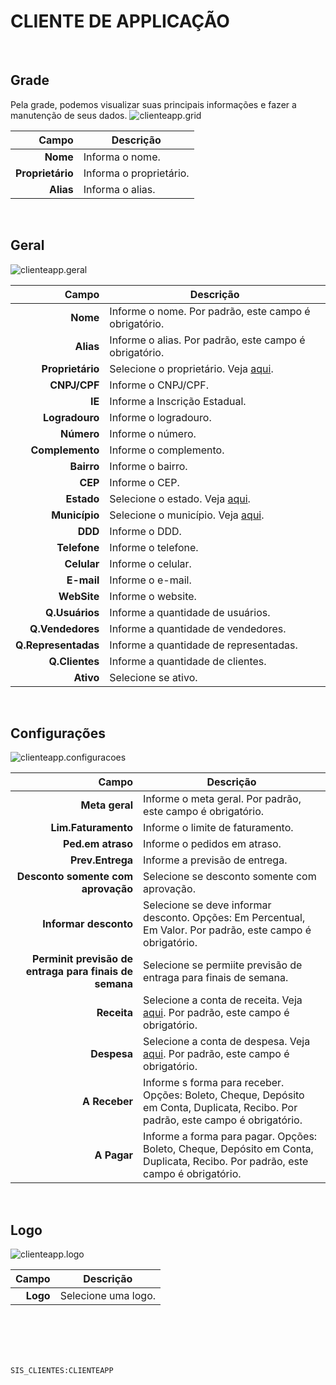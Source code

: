 # CLIENTE DE APPLICAÇÃO
<br>

## Grade
Pela grade, podemos visualizar suas principais informações e fazer a manutenção de seus dados.
![clienteapp.grid](https://raw.githubusercontent.com/netforcews/docs-siscom/master/geral/imagens/clienteapp.grid.png)

Campo | Descrição
--:|---
**Nome** | Informa o nome.
**Proprietário** | Informa o proprietário.
**Alias** | Informa o alias.
<br>

## Geral
![clienteapp.geral](https://raw.githubusercontent.com/netforcews/docs-siscom/master/geral/imagens/clienteapp.geral.png)

Campo | Descrição
--:|---
**Nome** | Informe o nome. Por padrão, este campo é obrigatório.
**Alias** | Informe o alias. Por padrão, este campo é obrigatório.
**Proprietário** | Selecione o proprietário. Veja [aqui](/desenvolvimento/usuario.md).
**CNPJ/CPF** | Informe o CNPJ/CPF.
**IE** | Informe a Inscrição Estadual.
**Logradouro** | Informe o logradouro.
**Número** | Informe o número.
**Complemento** | Informe o complemento.
**Bairro** | Informe o bairro.
**CEP** | Informe o CEP.
**Estado** | Selecione o estado. Veja [aqui](/cadastros/estado.md).
**Município** | Selecione o município. Veja [aqui](/geral/municipio.md).
**DDD** | Informe o DDD.
**Telefone** | Informe o telefone.
**Celular** | Informe o celular.
**E-mail** | Informe o e-mail.
**WebSite** | Informe o website.
**Q.Usuários** | Informe a quantidade de usuários.
**Q.Vendedores** | Informe a quantidade de vendedores.
**Q.Representadas** | Informe a quantidade de representadas.
**Q.Clientes** | Informe a quantidade de clientes.
**Ativo** | Selecione se ativo.
<br>

## Configurações
![clienteapp.configuracoes](https://raw.githubusercontent.com/netforcews/docs-siscom/master/geral/imagens/clienteapp.configuracoes.png)

Campo | Descrição
--:|---
**Meta geral** | Informe o meta geral. Por padrão, este campo é obrigatório.
**Lim.Faturamento** | Informe o limite de faturamento.
**Ped.em atraso** | Informe o pedidos em atraso.
**Prev.Entrega** | Informe a previsão de entrega.
**Desconto somente com aprovação** | Selecione se desconto somente com aprovação.
**Informar desconto** | Selecione se deve informar desconto. Opções: Em Percentual, Em Valor. Por padrão, este campo é obrigatório.
**Perminit previsão de entraga para finais de semana** | Selecione se permiite previsão de entraga para finais de semana.
**Receita** | Selecione a conta de receita. Veja [aqui](/cadastros/planoconta.md). Por padrão, este campo é obrigatório.
**Despesa** | Selecione a conta de despesa. Veja [aqui](/cadastros/planoconta.md). Por padrão, este campo é obrigatório.
**A Receber** | Informe s forma para receber. Opções: Boleto, Cheque, Depósito em Conta, Duplicata, Recibo. Por padrão, este campo é obrigatório.
**A Pagar** | Informe a forma para pagar. Opções: Boleto, Cheque, Depósito em Conta, Duplicata, Recibo. Por padrão, este campo é obrigatório.
<br>

## Logo
![clienteapp.logo](https://raw.githubusercontent.com/netforcews/docs-siscom/master/geral/imagens/clienteapp.logo.png)

Campo | Descrição
--:|---
**Logo** | Selecione uma logo.
<br>
<br>
<br>
<br>

```SIS_CLIENTES:CLIENTEAPP```
